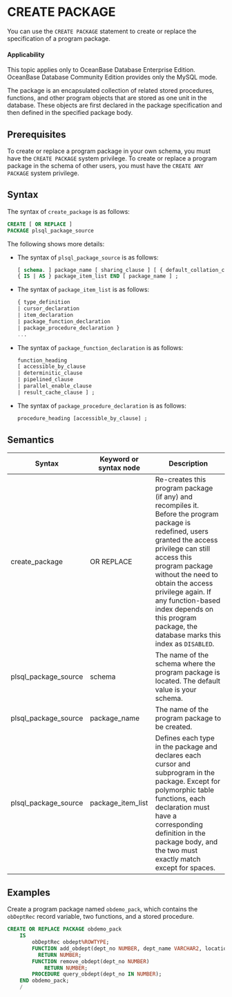 CREATE PACKAGE
===================================

You can use the `CREATE PACKAGE` statement to create or replace the specification of a program package.

  <main id="notice" >
    <h4>Applicability</h4>
    <p>This topic applies only to OceanBase Database Enterprise Edition. OceanBase Database Community Edition provides only the MySQL mode. </p>
  </main>

The package is an encapsulated collection of related stored procedures, functions, and other program objects that are stored as one unit in the database. These objects are first declared in the package specification and then defined in the specified package body.

Prerequisites
-------------------------

To create or replace a program package in your own schema, you must have the `CREATE PACKAGE` system privilege. To create or replace a program package in the schema of other users, you must have the `CREATE ANY PACKAGE` system privilege.

Syntax
-----------------------

The syntax of `create_package` is as follows:

```sql
CREATE [ OR REPLACE ]
PACKAGE plsql_package_source
```



The following shows more details:

* The syntax of `plsql_package_source` is as follows:

   ```sql
   [ schema. ] package_name [ sharing_clause ] [ { default_collation_clause | invoker_rights_clause | accessible_by_clause }... ]  
   { IS | AS } package_item_list END [ package_name ] ;
   ```



* The syntax of `package_item_list` is as follows:

   ```sql
   { type_definition
   | cursor_declaration
   | item_declaration
   | package_function_declaration
   | package_procedure_declaration }
   ...
   ```



* The syntax of `package_function_declaration` is as follows:

   ```sql
   function_heading
   [ accessible_by_clause
   | determinitic_clause
   | pipelined_clause
   | parallel_enable_clause
   | result_cache_clause ] ;
   ```



* The syntax of `package_procedure_declaration` is as follows:

   ```sql
   procedure_heading [accessible_by_clause] ;
   ```








Semantics
-----------------------



| Syntax | Keyword or syntax node | Description |
|----------------------|-------------------|-----------------------------------------------------------------------------------------------------------------------------------------------|
| create_package | OR REPLACE | Re-creates this program package (if any) and recompiles it.  Before the program package is redefined, users granted the access privilege can still access this program package without the need to obtain the access privilege again.  If any function-based index depends on this program package, the database marks this index as `DISABLED`.  |
| plsql_package_source | schema | The name of the schema where the program package is located. The default value is your schema.  |
| plsql_package_source | package_name | The name of the program package to be created.  |
| plsql_package_source | package_item_list | Defines each type in the package and declares each cursor and subprogram in the package.  Except for polymorphic table functions, each declaration must have a corresponding definition in the package body, and the two must exactly match except for spaces.  |



Examples
-----------------------

Create a program package named `obdemo_pack`, which contains the `obDeptRec` record variable, two functions, and a stored procedure.

```sql
CREATE OR REPLACE PACKAGE obdemo_pack
    IS
        obDeptRec obdept%ROWTYPE;
        FUNCTION add_obdept(dept_no NUMBER, dept_name VARCHAR2, location VARCHAR2)
          RETURN NUMBER;
        FUNCTION remove_obdept(dept_no NUMBER)
            RETURN NUMBER;
        PROCEDURE query_obdept(dept_no IN NUMBER);
    END obdemo_pack;
    /
```


